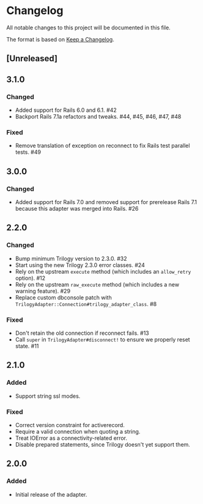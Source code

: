 # Changelog
All notable changes to this project will be documented in this file.

The format is based on [Keep a Changelog](http://keepachangelog.com/en/1.0.0/).

## [Unreleased]

## 3.1.0

### Changed

- Added support for Rails 6.0 and 6.1. #42
- Backport Rails 7.1a refactors and tweaks. #44, #45, #46, #47, #48

### Fixed

- Remove translation of exception on reconnect to fix Rails test parallel tests. #49

## 3.0.0

### Changed

- Added support for Rails 7.0 and removed support for prerelease Rails 7.1 because this adapter was merged into Rails. #26

## 2.2.0

### Changed

- Bump minimum Trilogy version to 2.3.0. #32
- Start using the new Trilogy 2.3.0 error classes. #24
- Rely on the upstream `execute` method (which includes an `allow_retry` option). #12
- Rely on the upstream `raw_execute` method (which includes a new warning feature). #29
- Replace custom dbconsole patch with `TrilogyAdapter::Connection#trilogy_adapter_class`. #8

### Fixed

- Don't retain the old connection if reconnect fails. #13
- Call `super` in `TrilogyAdapter#disconnect!` to ensure we properly reset state. #11

## 2.1.0

### Added

- Support string ssl modes.

### Fixed

- Correct version constraint for activerecord.
- Require a valid connection when quoting a string.
- Treat IOError as a connectivity-related error.
- Disable prepared statements, since Trilogy doesn't yet support them.

## 2.0.0

### Added

- Initial release of the adapter.
